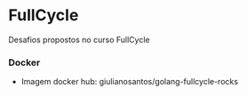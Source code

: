 # FullCycle
Desafios propostos no curso FullCycle

### Docker
- Imagem docker hub: giulianosantos/golang-fullcycle-rocks
